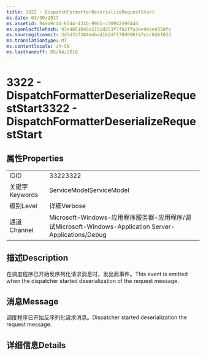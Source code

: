 ```yaml
---
title: 3322 - DispatchFormatterDeserializeRequestStart
ms.date: 03/30/2017
ms.assetid: 94ea9c4d-6344-431b-9965-c7094259044d
ms.openlocfilehash: 97e4051b45e2152d253f7f82ffa3ee9e5e9350fc
ms.sourcegitcommit: 3d5d33f384eeba41b2dff79d096f47ccc8d8f03d
ms.translationtype: MT
ms.contentlocale: zh-CN
ms.lasthandoff: 05/04/2018
---
```

# <a name="3322---dispatchformatterdeserializerequeststart"></a><span data-ttu-id="81df8-102">3322 - DispatchFormatterDeserializeRequestStart</span><span class="sxs-lookup"><span data-stu-id="81df8-102">3322 - DispatchFormatterDeserializeRequestStart</span></span>
## <a name="properties"></a><span data-ttu-id="81df8-103">属性</span><span class="sxs-lookup"><span data-stu-id="81df8-103">Properties</span></span>  
  
|||  
|-|-|  
|<span data-ttu-id="81df8-104">ID</span><span class="sxs-lookup"><span data-stu-id="81df8-104">ID</span></span>|<span data-ttu-id="81df8-105">3322</span><span class="sxs-lookup"><span data-stu-id="81df8-105">3322</span></span>|  
|<span data-ttu-id="81df8-106">关键字</span><span class="sxs-lookup"><span data-stu-id="81df8-106">Keywords</span></span>|<span data-ttu-id="81df8-107">ServiceModel</span><span class="sxs-lookup"><span data-stu-id="81df8-107">ServiceModel</span></span>|  
|<span data-ttu-id="81df8-108">级别</span><span class="sxs-lookup"><span data-stu-id="81df8-108">Level</span></span>|<span data-ttu-id="81df8-109">详细</span><span class="sxs-lookup"><span data-stu-id="81df8-109">Verbose</span></span>|  
|<span data-ttu-id="81df8-110">通道</span><span class="sxs-lookup"><span data-stu-id="81df8-110">Channel</span></span>|<span data-ttu-id="81df8-111">Microsoft-Windows-应用程序服务器-应用程序/调试</span><span class="sxs-lookup"><span data-stu-id="81df8-111">Microsoft-Windows-Application Server-Applications/Debug</span></span>|  
  
## <a name="description"></a><span data-ttu-id="81df8-112">描述</span><span class="sxs-lookup"><span data-stu-id="81df8-112">Description</span></span>  
 <span data-ttu-id="81df8-113">在调度程序已开始反序列化请求消息时，发出此事件。</span><span class="sxs-lookup"><span data-stu-id="81df8-113">This event is emitted when the dispatcher started deserialization of the request message.</span></span>  
  
## <a name="message"></a><span data-ttu-id="81df8-114">消息</span><span class="sxs-lookup"><span data-stu-id="81df8-114">Message</span></span>  
 <span data-ttu-id="81df8-115">调度程序已开始反序列化请求消息。</span><span class="sxs-lookup"><span data-stu-id="81df8-115">Dispatcher started deserialization the request message.</span></span>  
  
## <a name="details"></a><span data-ttu-id="81df8-116">详细信息</span><span class="sxs-lookup"><span data-stu-id="81df8-116">Details</span></span>
